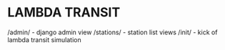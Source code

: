 # LAMBDA TRANSIT

/admin/ - django admin view
/stations/ - station list views
/init/ - kick of lambda transit simulation
